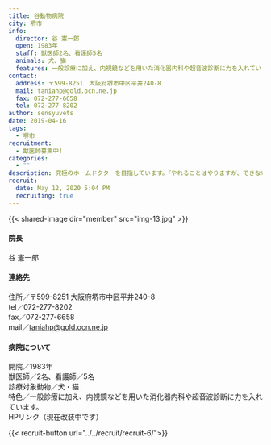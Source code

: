```yaml
---
title: 谷動物病院
city: 堺市
info:
  director: 谷 憲一郎
  open: 1983年
  staff: 獣医師2名、看護師5名
  animals: 犬、猫
  features: 一般診療に加え、内視鏡などを用いた消化器内科や超音波診断に力を入れています。
contact:
  address: 〒599-8251　大阪府堺市中区平井240-8
  mail: taniahp@gold.ocn.ne.jp
  fax: 072-277-6658
  tel: 072-277-8202
author: sensyuvets
date: 2019-04-16
tags:
  - 堺市
recruitment:
  - 獣医師募集中!
categories:
  - ""
description: 究極のホームドクターを目指しています。『やれることはやりますが、できないことはやりません。』が基本方針です。獣医療に対して常に最新の知見を取り入れることはもちろん、病気のことだけでなく、どんなことでも気軽にお話いただける親しみやすい雰囲気を大切にしています。
recruit:
  date: May 12, 2020 5:04 PM
  recruiting: true
---
```


{{< shared-image dir="member" src="img-13.jpg" >}}

#### 院長
谷 憲一郎

#### 連絡先
住所／〒599-8251 大阪府堺市中区平井240-8  
tel／072-277-8202  
fax／072-277-6658  
mail／taniahp@gold.ocn.ne.jp

#### 病院について
開院／1983年  
獣医師／2名、看護師／5名  
診療対象動物／犬・猫  
特色／一般診療に加え、内視鏡などを用いた消化器内科や超音波診断に力を入れています。  
HPリンク（現在改装中です）

{{< recruit-button url="../../recruit/recruit-6/">}}